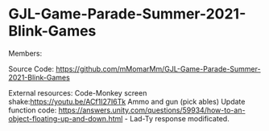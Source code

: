 # GJL-Game-Parade-Summer-2021-Blink-Games

Members:

Source Code:
https://github.com/mMomarMm/GJL-Game-Parade-Summer-2021-Blink-Games

External resources:
Code-Monkey screen shake:https://youtu.be/ACf1I27I6Tk
Ammo and gun (pick ables) Update function code: https://answers.unity.com/questions/59934/how-to-an-object-floating-up-and-down.html - Lad-Ty response modificated.
